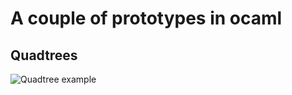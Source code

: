 # A couple of prototypes in ocaml

## Quadtrees
![Quadtree example](http://github.com/pveber/ocaml-examples/blob/master/quadtree.png "Quadtree example")


